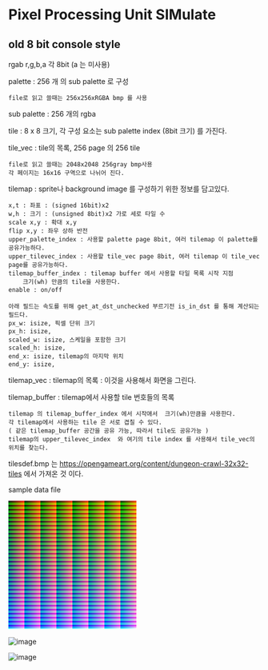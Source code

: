 # Pixel Processing Unit SIMulate

## old 8 bit console style

rgab r,g,b,a 각 8bit (a 는 미사용) 

palette : 256 개 의 sub palette 로 구성 

    file로 읽고 쓸때는 256x256xRGBA bmp 를 사용

sub palette : 256 개의 rgba  

tile : 8 x 8 크기, 각 구성 요소는 sub palette index (8bit 크기) 를 가진다.  

tile_vec : tile의 목록,  256 page 의 256 tile 

    file로 읽고 쓸때는 2048x2048 256gray bmp사용 
    각 페이지는 16x16 구역으로 나뉘어 진다. 

tilemap : sprite나 background image 를 구성하기 위한 정보를 담고있다. 

    x,t : 좌표 : (signed 16bit)x2  
    w,h : 크기 : (unsigned 8bit)x2 가로 세로 타일 수  
    scale x,y : 확대 x,y 
    flip x,y : 좌우 상하 반전 
    upper_palette_index : 사용할 palette page 8bit, 여러 tilemap 이 palette를 공유가능하다.
    upper_tilevec_index : 사용할 tile_vec page 8bit, 여러 tilemap 이 tile_vec page를 공유가능하다.
    tilemap_buffer_index : tilemap buffer 에서 사용할 타일 목록 시작 지점 
        크기(wh) 만큼의 tile을 사용한다. 
    enable : on/off

    아래 필드는 속도를 위해 get_at_dst_unchecked 부르기전 is_in_dst 를 통해 계산되는 필드다.
    px_w: isize, 픽셀 단위 크기 
    px_h: isize,
    scaled_w: isize, 스케일을 포함한 크기 
    scaled_h: isize,
    end_x: isize, tilemap의 마지막 위치
    end_y: isize,

tilemap_vec : tilemap의 목록 : 이것을 사용해서 화면을 그린다. 

tilemap_buffer : tilemap에서 사용할 tile 번호들의 목록 

    tilemap 의 tilemap_buffer_index 에서 시작애서  크기(wh)만큼을 사용한다. 
    각 tilemap에서 사용하는 tile 은 서로 겹칠 수 있다. 
    ( 같은 tilemap_buffer 공간을 공유 가능, 따라서 tile도 공유가능 ) 
    tilemap의 upper_tilevec_index  와 여기의 tile index 를 사용해서 tile_vec의 위치를 찾는다. 

tilesdef.bmp 는 
https://opengameart.org/content/dungeon-crawl-32x32-tiles
에서 가져온 것 이다. 

sample data file

![image](palette.bmp)

![image](tilesdef.bmp)

![image](ppu.bmp)

